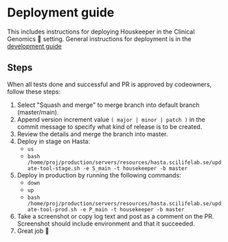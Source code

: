 # Deployment guide
This includes instructions for deploying Houskeeper in the Clinical Genomics :hospital: setting. General instructions for deployment is in the [development guide][development-guide]

## Steps
When all tests done and successful and PR is approved by codeowners, follow these steps:

1. Select "Squash and merge" to merge branch into default branch (master/main).
2. Append version increment value `( major | minor | patch )` in the commit message to specify what kind of release is to be created.
3. Review the details and merge the branch into master.
4. Deploy in stage on Hasta:
    - `us`
    - `bash /home/proj/production/servers/resources/hasta.scilifelab.se/update-tool-stage.sh -e S_main -t housekeeper -b master`
5. Deploy in production by running the following commands:
    - `down`
    - `up`
    - `bash /home/proj/production/servers/resources/hasta.scilifelab.se/update-tool-prod.sh -e P_main -t housekeeper -b master`
6. Take a screenshot or copy log text and post as a comment on the PR. Screenshot should include environment and that it succeeded.
7. Great job :whale2:

[development-guide]: http://www.clinicalgenomics.se/development/publish/prod/
